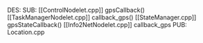 DES:
SUB:
	[[ControlNodelet.cpp]]
		gpsCallback()
	[[TaskManagerNodelet.cpp]]
		callback_gps()
	[[StateManager.cpp]]
		gpsStateCallback()
	[[Info2NetNodelet.cpp]]
		callback_gps
PUB:
	Location.cpp